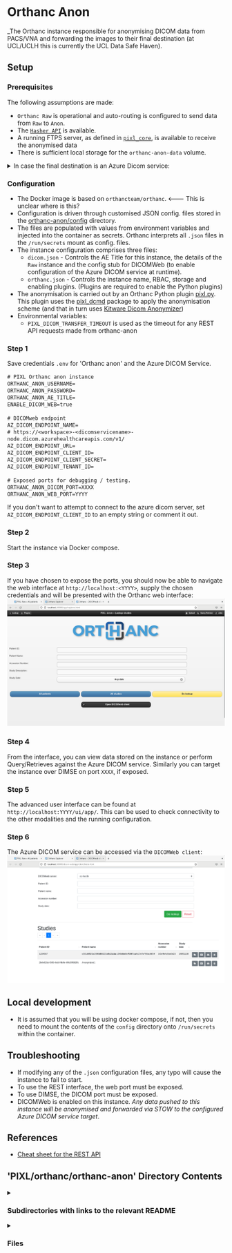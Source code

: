 # Orthanc Anon

_The Orthanc instance responsible for anonymising DICOM data from PACS/VNA and forwarding the images
to their final destination (at UCL/UCLH this is currently the UCL Data Safe Haven).

## Setup

### Prerequisites

The following assumptions are made:

- `Orthanc Raw` is operational and auto-routing is configured to send data from `Raw` to `Anon`.
- The [`Hasher API`](../../hasher/README.md) is available.
- A running FTPS server, as defined in [`pixl_core`](../../pixl_core/README.md), is available to receive the anonymised data
- There is sufficient local storage for the `orthanc-anon-data` volume.

<details><summary>In case the final destination is an Azure Dicom service:</summary>

- The Azure AD`Tenant ID`, `App ID` and `Client Secret` have been configured.
- The Azure DICOM service endpoint is available and has been configured.
- Outbound HTTPS access to the Azure DICOM service is available.

</details>

### Configuration

- The Docker image is based on `orthancteam/orthanc`. <--- This is unclear where is this?
- Configuration is driven through customised JSON config. files stored in the [orthanc-anon/config](./config/)
directory.
- The files are populated with values from environment variables and injected into the container as
secrets. Orthanc interprets all `.json` files in the `/run/secrets` mount as config. files.
- The instance configuration comprises three files:
  - `dicom.json` - Controls the AE Title for this instance, the details of the `Raw` instance and
  the config stub for DICOMWeb (to enable configuration of the Azure DICOM service at runtime).
  - `orthanc.json` - Controls the instance name, RBAC, storage and enabling plugins. (Plugins are
  required to enable the Python plugins)
- The anonymisation is carried out by an Orthanc Python plugin [pixl.py](./plugin/pixl.py). This
plugin uses the [pixl_dcmd](../../pixl_dcmd/) package to apply the anonymisation scheme (and that
in turn uses [Kitware Dicom Anonymizer](https://github.com/KitwareMedical/dicom-anonymizer))
- Environmental variables:
  - `PIXL_DICOM_TRANSFER_TIMEOUT` is used as the timeout for any REST API requests made from
        orthanc-anon

### Step 1

Save credentials `.env` for 'Orthanc anon' and the Azure DICOM Service.

```
# PIXL Orthanc anon instance
ORTHANC_ANON_USERNAME=
ORTHANC_ANON_PASSWORD=
ORTHANC_ANON_AE_TITLE=
ENABLE_DICOM_WEB=true

# DICOMweb endpoint
AZ_DICOM_ENDPOINT_NAME=
# https://<workspace>-<dicomservicename>-node.dicom.azurehealthcareapis.com/v1/
AZ_DICOM_ENDPOINT_URL=
AZ_DICOM_ENDPOINT_CLIENT_ID=
AZ_DICOM_ENDPOINT_CLIENT_SECRET=
AZ_DICOM_ENDPOINT_TENANT_ID=

# Exposed ports for debugging / testing.
ORTHANC_ANON_DICOM_PORT=XXXX
ORTHANC_ANON_WEB_PORT=YYYY
```

If you don't want to attempt to connect to the azure dicom server, set `AZ_DICOM_ENDPOINT_CLIENT_ID` to an empty string or comment it out.

### Step 2

Start the instance via Docker compose.

### Step 3

If you have chosen to expose the ports, you should now be able to navigate the web interface at `http://localhost:<YYYY>`, supply the chosen credentials and will be presented with the Orthanc web interface:
![Orthanc Raw Web interface](../assets/orthanc-anon-web.png)

### Step 4

From the interface, you can view data stored on the instance or perform Query/Retrieves against the Azure DICOM service. Similarly you can target the instance over DIMSE on port `XXXX`, if exposed.

### Step 5

The advanced user interface can be found at `http://localhost:YYYY/ui/app/`. This can be used to check connectivity to the other modalities and the running configuration.

### Step 6

The Azure DICOM service can be accessed via the `DICOMWeb client`:
![Orthanc Raw Web interface](../assets/orthanc-anon-az-dicom.png)

## Local development

- It is assumed that you will be using docker compose, if not, then you need to mount the contents of the `config` directory onto `/run/secrets` within the container.

## Troubleshooting

- If modifying any of the `.json` configuration files, any typo will cause the instance to fail to
start.
- To use the REST interface, the web port must be exposed.
- To use DIMSE, the DICOM port must be exposed.
- DICOMWeb is enabled on this instance. _Any data pushed to this instance will be anonymised and forwarded via STOW to the configured Azure DICOM service target_.

## References

- [Cheat sheet for the REST API](https://book.orthanc-server.com/users/rest-cheatsheet.html)


## 'PIXL/orthanc/orthanc-anon' Directory Contents

<details>
<summary>
<h3> Subdirectories with links to the relevant README </h3> 

</summary>

[config](./config/README.md)

[docs](./docs/README.md)

[plugin](./plugin/README.md)

</details>

<details>
<summary>
<h3> Files </h3> 

</summary>

| **User docs** |
| :--- |
| README.md |

</details>




